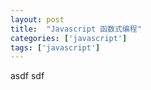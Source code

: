 ```yaml
---
layout: post
title:  "Javascript 函数式编程"
categories: ['javascript']
tags: ['javascript']
---
```

asdf
sdf